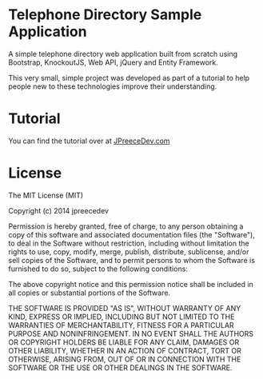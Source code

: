 # Telephone Directory Sample Application
A simple telephone directory web application built from scratch using Bootstrap, KnockoutJS, Web API, jQuery and Entity Framework.

This very small, simple project was developed as part of a tutorial to help people new to these technologies improve their understanding.

# Tutorial

You can find the tutorial over at [JPreeceDev.com](http://jpreecedev.com/2014/03/08/create-a-telephone-directory-with-bootstrap-knockoutjs-jquery-web-api-and-entity-framework-part-1-of-2/)

# License
The MIT License (MIT)

Copyright (c) 2014 jpreecedev

Permission is hereby granted, free of charge, to any person obtaining a copy
of this software and associated documentation files (the "Software"), to deal
in the Software without restriction, including without limitation the rights
to use, copy, modify, merge, publish, distribute, sublicense, and/or sell
copies of the Software, and to permit persons to whom the Software is
furnished to do so, subject to the following conditions:

The above copyright notice and this permission notice shall be included in all
copies or substantial portions of the Software.

THE SOFTWARE IS PROVIDED "AS IS", WITHOUT WARRANTY OF ANY KIND, EXPRESS OR
IMPLIED, INCLUDING BUT NOT LIMITED TO THE WARRANTIES OF MERCHANTABILITY,
FITNESS FOR A PARTICULAR PURPOSE AND NONINFRINGEMENT. IN NO EVENT SHALL THE
AUTHORS OR COPYRIGHT HOLDERS BE LIABLE FOR ANY CLAIM, DAMAGES OR OTHER
LIABILITY, WHETHER IN AN ACTION OF CONTRACT, TORT OR OTHERWISE, ARISING FROM,
OUT OF OR IN CONNECTION WITH THE SOFTWARE OR THE USE OR OTHER DEALINGS IN THE
SOFTWARE.